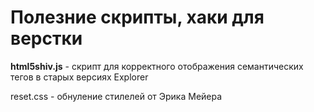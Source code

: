 # Полезние скрипты, хаки для верстки

<p><b>html5shiv.js</b> - скрипт для корректного отображения семантических тегов в старых версиях Explorer</p>
reset.css - обнуление стилелей от Эрика Мейера
